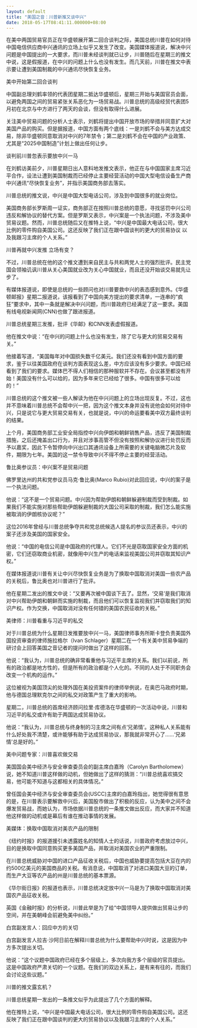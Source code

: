 ```yaml
---
layout: default
title: "美国之音：川普新推又谈中兴"
date: 2018-05-17T08:41:11.000000+08:00
---
```


在美中两国贸易官员正在华盛顿展开第二回合谈判之际，美国总统川普在如何对待中国电信供应商中兴通讯的立场上似乎又发生了改变。美国媒体报道说，解决中兴问题是中国提出的一大要求，而川普未经谈判就已让步，川普随后在星期三的推文中说，这是假报道，在中兴的问题上什么也没有发生。而几天前，川普在推文中表示要让遭到美国制裁的中兴通讯尽快恢复业务。

美中开始第二回合谈判

中国副总理刘鹤率领的代表团星期二抵达华盛顿后，星期三开始与美国官员会面，以避免两国之间的贸易紧张关系恶化为一场贸易战。川普总统的高级经贸代表团5月初在北京与中方进行了两天的会谈，但没有取得什么进展。

关注美中贸易问题的分析人士表示，刘鹤将提出中国开放市场的举措并同意扩大对美国产品的购买。但是据报道，中国方面有两个底线：一是刘鹤不会与美方达成交易，除非华盛顿同意取消对中兴的7年禁令；第二是刘鹤不会在中国的产业政策、尤其是“2025中国制造”计划上做出任何让步。

谈判前川普忽表示要放中兴一马

在刘鹤访美前夕，川普星期日出人意料地发推文表示，他正在与中国国家主席习近平合作，设法让遭到美国制裁而已经停止主要经营活动的中国大型电信设备生产商中兴通讯“尽快恢复业务”，并指示美国商务部去落实。

川普总统的推文说，中兴是中国大型电话公司，涉及到中国很多的就业岗位。

美国商务部长罗斯周一证实，商务部正在按照川普总统的意愿，寻找惩罚中兴公司违反和解协议的替代方案。但是罗斯又表示，中兴案是一个执法问题，不涉及美中贸易议题。然而，川普总统随后又在推特上说，“中兴是中国最大电话公司，很大比例的零件购自美国公司。这还反映了我们正在跟中国谈判的更大的贸易协议 以及我跟习主席的个人关系。”

川普再就中兴发推 立场有变？

不过，川普总统在他的这个推文遭到来自民主与共和两党人士的强烈批评。民主党国会领袖讥讽川普从关心美国就业改为关心中国就业，而且还没开始谈交易就先让步了。

有媒体报道说，即使是总统的一些顾问也对川普要救中兴的表态感到意外。《华盛顿邮报》星期二报道说，该报看到了中国向美方提出的要求清单，一连串的“疯狂”要求中，其中一条就是解决中兴问题，而川普政府已经满足了这一要求。美国有线电视新闻网(CNN)也做了跟进报道。

川普总统星期三发推，批评《华邮》和CNN发表虚假报道。

他在推文中说：“在中兴的问题上什么也没有发生，除了它与更大的贸易交易有关。”

他接着写道，“美国每年对中国损失数千亿美元。我们还没有看到中国方面的要求，鉴于以往美国政府在谈判方面表现这么差，中方应该没有多少要求。中国已经看到了我们的要求。媒体巴不得人们相信的那种服软并不存在。会议甚至都没有开始！美国没有什么可以给的，因为多年来它已经给了很多。中国有很多可以给的！”

川普总统的这个推文被一些人解读为他在中兴问题上的立场出现反复。不过，这也并不意味着川普总统不会帮中兴一把，因为这个推文本身并没有说他会如何对待中兴，只是说它与更大贸易交易有关，也就是说，中兴的命运要看美中双方最终谈判的结果。

上个月，美国商务部工业安全局指控中兴向伊朗和朝鲜销售产品，违反了美国制裁措施，之后还掩盖出口行为，并且对涉事高管不但没有按照和解协议进行处罚反而予以嘉奖，因此下令暂停向中兴出口其通讯设备上所需要的关键电脑微芯片及软件，期限为七年。美国的这一禁令导致中兴不得不停止主要的经营活动。

鲁比奥参议员：中兴案不是贸易问题

佛罗里达州的共和党参议员马克·鲁比奥(Marco Rubio)对此回应说，中兴的案子是一个执法问题。

他说：“这不是一个贸易问题。中兴因为帮助伊朗和朝鲜躲避制裁而受到制裁。如果我们不能实施对那些帮助伊朗躲避制裁的大国公司采取的制裁，我们怎么能实施被取消的伊朗核协议呢？”

这位2016年曾经与川普总统争夺共和党总统候选人提名的参议员还表示，中兴的案子还涉及美国的国家安全。

他说：“中国的电信公司是中国政府的代理人。它们不光是窃取国家安全方面的机密，它们还窃取商业机密，就像用中兴生产的电话来监视美国公司并窃取其知识产权。”

在媒体报道说川普有关让中兴尽快恢复业务是为了换取中国取消对美国一些农产品的关税后，鲁比奥也对川普进行了批评。

他在星期二发出的推文中说：“又要再次被中国谈下去了。显然，‘交易’是我们取消对中兴帮助伊朗和朝鲜而实施的制裁，而且他们可以恢复监视我们并窃取我们的知识产权。作为交换，中国取消对没有任何错的美国农民征收的关税。”

美律师：川普看重与习近平的私交

对于川普总统为什么星期日发推要放中兴一马，美国律师事务所斯卡登负责美国外国投资审查的律师施拉格尔（Ivan Schlager）星期二在一个有关美中贸易争端的研讨会上回答美国之音记者的提问时做出了这样的回答。

他说：“我认为，川普总统的确非常看重他与习近平主席的关系。我们以前说，所有的政治都是地方性的，但是所有的政治都是个人化的。不同的人处于不同职务会改变一个机构的运作。”

这位被视为美国顶尖的处理外国在美投资案件的律师举例说，在奥巴马政府时期，他与德国总理默克尔之间的私交对政策产生了重大的影响。

星期二，川普总统的首席经济顾问拉里·库德洛在华盛顿的一次活动中说，川普和习近平的私交或许有助于两国达成贸易协议。

他说：“我认为，川普总统与终身制的习主席之间有点‘兄弟情’。这种私人关系能有什么好处我不清楚，或许能够有助于达成贸易协议，那我就非常开心了……‘兄弟情’总是好的。”

美中问题专家：川普喜欢做交易

美国国会美中经济与安全审查委员会的副主席白嘉玲（Carolyn Bartholomew）说，她不知道川普这样做的动机，但她做出了这样的猜测：“川普总统喜欢搞交易，他可能不知道与这都相关的具体情况。”

曾任国会美中经济与安全审查委员会(USCC)主席的白嘉玲指出，她觉得很有意思的是，在川普表示要解救中兴后，美国股市做出了积极的反应，认为美中之间不会爆发贸易战，而她认为，市场依据川普总统的一条推文做出反应，而大家并不知道他这样做的动机或是幕后有谁在推动事情的发展。

美媒体：换取中国取消对美农产品的限制

《纽约时报》的报道援引未透露姓名的知情人士的话说，川普政府考虑放过中兴，目的是换取中国同意购买更多美国产品，并取消对美国农业的严重限制。

在川普总统威胁对中国的进口产品征收关税后，中国也威胁要提高包括大豆在内的约500亿美元的美国商品的关税。有消息说，中国取消了对进口美国大豆的订单，而生产大豆等农产品的州是川普总统的基本票源。

《华尔街日报》的报道也表示，川普总统决定放中兴一马是为了换取中国取消对美国农产品征收关税。

英国《金融时报》的分析说，川普此举是为了给“中国领导人提供做出贸易让步的空间，并在美朝峰会前避免美中纠纷。”

白宫副发言人：回应中方的关切

白宫副发言人拉吉·沙阿日前在解释川普总统为什么要帮助中兴时说，这是因为中方多次提出关切。

他说：“这个议题中国政府已经在多个层级上，多次向我方多个层级的官员提出。这是中国政府严肃关切的一个议题。在我们的双边关系上，是有来有往的，而我们会讨论这些议题。”

川普的推文露玄机？

川普总统星期一发出的一条推文似乎为此提出了几个方面的解释。

他在推特上说，“中兴是中国最大电话公司，很大比例的零件购自美国公司。这还反映了我们正在跟中国谈判的更大的贸易协议以及我跟习主席的个人关系。”

